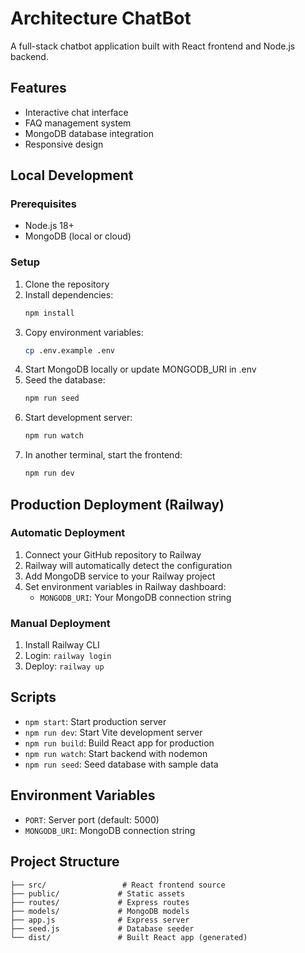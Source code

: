 # Architecture ChatBot

A full-stack chatbot application built with React frontend and Node.js backend.

## Features

- Interactive chat interface
- FAQ management system
- MongoDB database integration
- Responsive design

## Local Development

### Prerequisites

- Node.js 18+
- MongoDB (local or cloud)

### Setup

1. Clone the repository
2. Install dependencies:
   ```bash
   npm install
   ```
3. Copy environment variables:
   ```bash
   cp .env.example .env
   ```
4. Start MongoDB locally or update MONGODB_URI in .env
5. Seed the database:
   ```bash
   npm run seed
   ```
6. Start development server:
   ```bash
   npm run watch
   ```
7. In another terminal, start the frontend:
   ```bash
   npm run dev
   ```

## Production Deployment (Railway)

### Automatic Deployment

1. Connect your GitHub repository to Railway
2. Railway will automatically detect the configuration
3. Add MongoDB service to your Railway project
4. Set environment variables in Railway dashboard:
   - `MONGODB_URI`: Your MongoDB connection string

### Manual Deployment

1. Install Railway CLI
2. Login: `railway login`
3. Deploy: `railway up`

## Scripts

- `npm start`: Start production server
- `npm run dev`: Start Vite development server
- `npm run build`: Build React app for production
- `npm run watch`: Start backend with nodemon
- `npm run seed`: Seed database with sample data

## Environment Variables

- `PORT`: Server port (default: 5000)
- `MONGODB_URI`: MongoDB connection string

## Project Structure

```
├── src/                 # React frontend source
├── public/             # Static assets
├── routes/             # Express routes
├── models/             # MongoDB models
├── app.js              # Express server
├── seed.js             # Database seeder
└── dist/               # Built React app (generated)
```
